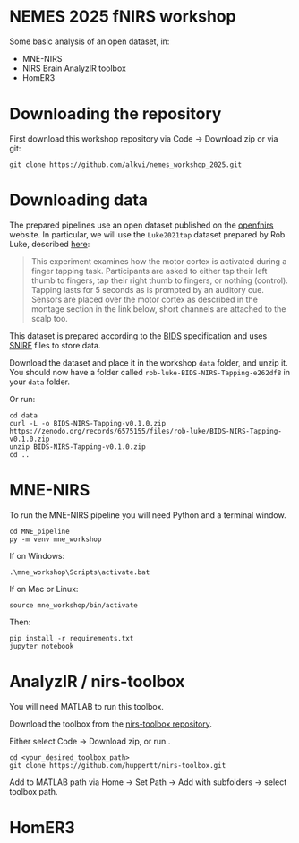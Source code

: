 # NEMES 2025 fNIRS workshop

Some basic analysis of an open dataset, in:

- MNE-NIRS
- NIRS Brain AnalyzIR toolbox
- HomER3

# Downloading the repository

First download this workshop repository via Code -> Download zip or via git:

~~~
git clone https://github.com/alkvi/nemes_workshop_2025.git
~~~

# Downloading data

The prepared pipelines use an open dataset published on the [openfnirs](https://openfnirs.org/data/) website. In particular, we will use the `Luke2021tap` dataset prepared by Rob Luke, described [here](https://github.com/rob-luke/BIDS-NIRS-Tapping):

> This experiment examines how the motor cortex is activated during a finger tapping task. Participants are asked to either tap their left thumb to fingers, tap their right thumb to fingers, or nothing (control). Tapping lasts for 5 seconds as is prompted by an auditory cue. Sensors are placed over the motor cortex as described in the montage section in the link below, short channels are attached to the scalp too.

This dataset is prepared according to the [BIDS](https://bids-specification.readthedocs.io/en/stable/modality-specific-files/near-infrared-spectroscopy.html) specification and uses [SNIRF](https://github.com/fNIRS/snirf) files to store data.

Download the dataset and place it in the workshop `data` folder, and unzip it. You should now have a folder called  `rob-luke-BIDS-NIRS-Tapping-e262df8` in your `data` folder.

Or run:

~~~
cd data
curl -L -o BIDS-NIRS-Tapping-v0.1.0.zip https://zenodo.org/records/6575155/files/rob-luke/BIDS-NIRS-Tapping-v0.1.0.zip
unzip BIDS-NIRS-Tapping-v0.1.0.zip
cd ..
~~~

# MNE-NIRS

To run the MNE-NIRS pipeline you will need Python and a terminal window.

~~~
cd MNE_pipeline
py -m venv mne_workshop
~~~

If on Windows:

~~~
.\mne_workshop\Scripts\activate.bat
~~~

If on Mac or Linux:

~~~
source mne_workshop/bin/activate
~~~

Then:

~~~
pip install -r requirements.txt
jupyter notebook
~~~

# AnalyzIR / nirs-toolbox

You will need MATLAB to run this toolbox.

Download the toolbox from the [nirs-toolbox repository](https://github.com/huppertt/nirs-toolbox).

Either select Code -> Download zip, or run..

~~~
cd <your_desired_toolbox_path>
git clone https://github.com/huppertt/nirs-toolbox.git
~~~

Add to MATLAB path via Home -> Set Path -> Add with subfolders -> select toolbox path.

# HomER3

